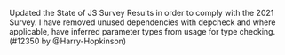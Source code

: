 Updated the State of JS Survey Results in order to comply with the 2021 Survey.
I have removed unused dependencies with depcheck and where applicable, have inferred parameter types from usage for type checking. (#12350 by @Harry-Hopkinson)
